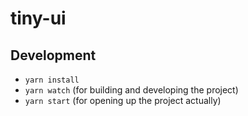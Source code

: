 # tiny-ui

## Development

* ```yarn install```
* ```yarn watch``` (for building and developing the project)
* ```yarn start``` (for opening up the project actually)
